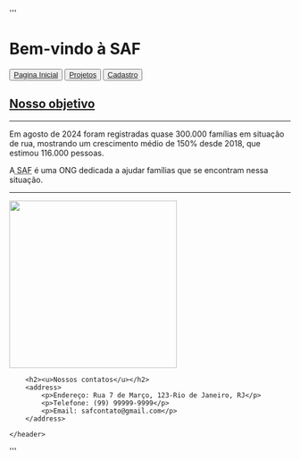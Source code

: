 '''
<!--Começando com a estrutura básica em HTML-->
<!DOCTYPE html>
<html lang="pt-br">
<head>
    <meta charset="UTF-8">
    <meta http-equiv="X-UA-Compatible" content="IE-edge">
    <meta name="viewport" content="width=device-width, initial-scale=1.0">
    <title>SAF</title>
</head>
<body>
    <hearder>
        <h1>Bem-vindo à SAF</h1>
        <button><a href="index.html">Pagina Inicial</a></button>   <button><a href="projetos.html">Projetos</a></button>   <button><a href="cadastro.html">Cadastro</a></button>
        <h2><u>Nosso objetivo</u></h2>
        <hr>
        <p>Em agosto de 2024 foram registradas quase 300.000 famílias em situação de rua, mostrando um crescimento médio de 150% desde 2018, que estimou 116.000 pessoas.</p>
        <p>A<abbr title="Suporte de Apoio as Famílias"> SAF</abbr> é uma ONG dedicada a ajudar famílias que se encontram nessa situação.</p>
        <hr>
        <img src="pexels-pavel-danilyuk-6340686.jpg" width="300">
        
        <h2><u>Nossos contatos</u></h2>
        <address>
            <p>Endereço: Rua 7 de Março, 123-Rio de Janeiro, RJ</p>
            <p>Telefone: (99) 99999-9999</p>
            <p>Email: safcontato@gmail.com</p>
        </address>

    </header>
</body>
</html>
'''
